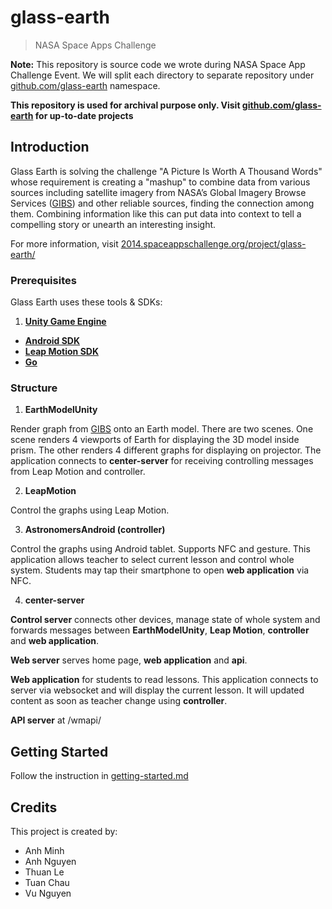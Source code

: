 glass-earth
===========

> NASA Space Apps Challenge

**Note:** This repository is source code we wrote during NASA Space App Challenge Event. We will split each directory to separate repository under [github.com/glass-earth](http://github.com/glass-earth) namespace.

**This repository is used for archival purpose only. Visit [github.com/glass-earth](http://github.com/glass-earth) for up-to-date projects**

## Introduction

Glass Earth is solving the challenge "A Picture Is Worth A Thousand Words" whose requirement is creating a "mashup" to combine data from various sources including satellite imagery from NASA’s Global Imagery Browse Services ([GIBS](https://wiki.earthdata.nasa.gov/display/GIBS/GIBS+Available+Imagery+Products)) and other reliable sources, finding the connection among them. Combining information like this can put data into context to tell a compelling story or unearth an interesting insight.

For more information, visit [2014.spaceappschallenge.org/project/glass-earth/](https://2014.spaceappschallenge.org/project/glass-earth/)

### Prerequisites

Glass Earth uses these tools & SDKs:

1. **[Unity Game Engine](https://unity3d.com/)**
* **[Android SDK](http://developer.android.com/sdk)**
* **[Leap Motion SDK](https://www.leapmotion.com/developers)**
* **[Go](http://golang.org)**

### Structure

1. **EarthModelUnity**

  Render graph from [GIBS](https://wiki.earthdata.nasa.gov/display/GIBS/GIBS+Available+Imagery+Products) onto an Earth model. There are two scenes. One scene renders 4 viewports of Earth for displaying the 3D model inside prism. The other renders 4 different graphs for displaying on projector. The application connects to **center-server** for receiving controlling messages from Leap Motion and controller.

2. **LeapMotion**

  Control the graphs using Leap Motion.

3. **AstronomersAndroid (controller)**

  Control the graphs using Android tablet. Supports NFC and gesture. This application allows teacher to select current lesson and control whole system. Students may tap their smartphone to open **web application** via NFC.

4. **center-server**

  **Control server** connects other devices, manage state of whole system and forwards messages between **EarthModelUnity**, **Leap Motion**, **controller** and **web application**.

  **Web server** serves home page, **web application** and **api**.

  **Web application** for students to read lessons. This application connects to server via websocket and will display the current lesson. It will updated content as soon as teacher change using **controller**.

  **API server** at /wmapi/

## Getting Started

Follow the instruction in [getting-started.md](https://github.com/glass-earth/glass-earth/blob/master/README.md)

## Credits

This project is created by:

* Anh Minh
* Anh Nguyen
* Thuan Le
* Tuan Chau
* Vu Nguyen
